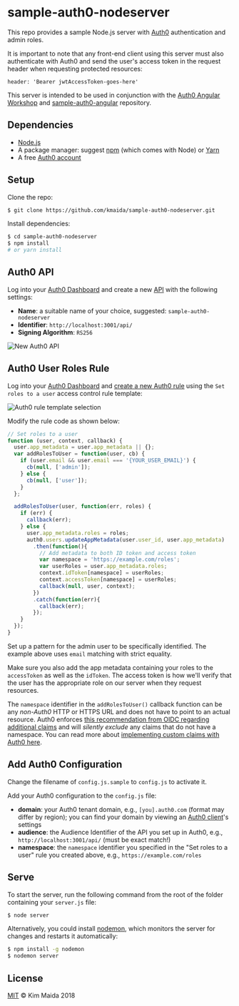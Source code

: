 # sample-auth0-nodeserver

This repo provides a sample Node.js server with [Auth0](https://auth0.com) authentication and admin roles.

It is important to note that any front-end client using this server must also authenticate with Auth0 and send the user's access token in the request header when requesting protected resources:

```
header: 'Bearer jwtAccessToken-goes-here'
```

This server is intended to be used in conjunction with the [Auth0 Angular Workshop](https://kmaida.gitbooks.io/auth0-angular-workshop/content/) and [sample-auth0-angular](https://github.com/kmaida/sample-auth0-angular) repository.

## Dependencies

* [Node.js](https://nodejs.org)
* A package manager: suggest [npm](https://npmjs.com) (which comes with Node) or [Yarn](https://yarnpkg.com)
* A free [Auth0 account](https://auth0.com/signup)

## Setup

Clone the repo:

```bash
$ git clone https://github.com/kmaida/sample-auth0-nodeserver.git
```

Install dependencies:

```bash
$ cd sample-auth0-nodeserver
$ npm install
# or yarn install
```

## Auth0 API

Log into your [Auth0 Dashboard](https://manage.auth0.com) and create a new [API](https://manage.auth0.com/#/apis) with the following settings:

* **Name**: a suitable name of your choice, suggested: `sample-auth0-nodeserver`
* **Identifier**: `http://localhost:3001/api/`
* **Signing Algorithm**: `RS256`

![New Auth0 API](https://cdn.auth0.com/blog/ngatl/new-api.png)

## Auth0 User Roles Rule

Log into your [Auth0 Dashboard](https://manage.auth0.com) and [create a new Auth0 rule](https://manage.auth0.com/#/rules/create) using the `Set roles to a user` access control rule template:

![Auth0 rule template selection](https://cdn.auth0.com/blog/mean-series/rule-new.jpg)

Modify the rule code as shown below:

```js
// Set roles to a user
function (user, context, callback) {
  user.app_metadata = user.app_metadata || {};
  var addRolesToUser = function(user, cb) {
    if (user.email && user.email === '{YOUR_USER_EMAIL}') {
      cb(null, ['admin']);
    } else {
      cb(null, ['user']);
    }
  };

  addRolesToUser(user, function(err, roles) {
    if (err) {
      callback(err);
    } else {
      user.app_metadata.roles = roles;
      auth0.users.updateAppMetadata(user.user_id, user.app_metadata)
        .then(function(){
          // Add metadata to both ID token and access token
          var namespace = 'https://example.com/roles';
          var userRoles = user.app_metadata.roles;
          context.idToken[namespace] = userRoles;
          context.accessToken[namespace] = userRoles;
          callback(null, user, context);
        })
        .catch(function(err){
          callback(err);
        });
    }
  });
}
```

Set up a pattern for the admin user to be specifically identified. The example above uses `email` matching with strict equality.

Make sure you also add the app metadata containing your roles to the `accessToken` as well as the `idToken`. The access token is how we'll verify that the user has the appropriate role on our server when they request resources.

The `namespace` identifier in the `addRolesToUser()` callback function can be any _non-Auth0_ HTTP or HTTPS URL and does not have to point to an actual resource. Auth0 enforces [this recommendation from OIDC regarding additional claims](https://openid.net/specs/openid-connect-core-1_0.html#AdditionalClaims) and will _silently exclude_ any claims that do not have a namespace. You can read more about [implementing custom claims with Auth0 here](https://auth0.com/docs/scopes/current#custom-claims).

## Add Auth0 Configuration

Change the filename of `config.js.sample` to `config.js` to activate it.

Add your Auth0 configuration to the `config.js` file:

* **domain**: your Auth0 tenant domain, e.g., `[you].auth0.com` (format may differ by region); you can find your domain by viewing an [Auth0 client](https://manage.auth0.com/#/clients)'s settings
* **audience**: the Audience Identifier of the API you set up in Auth0, e.g., `http://localhost:3001/api/` (must be exact match!)
* **namespace**: the `namespace` identifier you specified in the "Set roles to a user" rule you created above, e.g., `https://example.com/roles`

## Serve

To start the server, run the following command from the root of the folder containing your `server.js` file:

```bash
$ node server
```

Alternatively, you could install [nodemon](https://nodemon.io/), which monitors the server for changes and restarts it automatically:

```bash
$ npm install -g nodemon
$ nodemon server
```

## License

[MIT](LICENSE) © Kim Maida 2018
